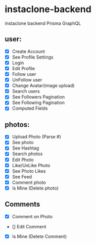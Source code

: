 # instaclone-backend

instaclone backend Prisma GraphQL

## user:

- [x] Create Account
- [x] See Profile Settings
- [x] Login
- [x] Edit Profile
- [x] Follow user
- [x] UnFollow user
- [x] Change Avatar(image upload)
- [x] Search users
- [x] See Followers Pagination
- [x] See Following Pagination
- [x] Computed Fields

## photos:

- [x] Upload Photo (Parse #)
- [x] See photo
- [x] See Hashtag
- [x] Search photos
- [x] Edit Photo
- [x] Like/UnLike Photo
- [x] See Photo Likes
- [x] See Feed
- [x] Comment photo
- [x] Is Mine (Delete photo)

## Comments

- [x] Comment on Photo
- [] Edit Comment
- [x] Is Mine (Delete Comment)
